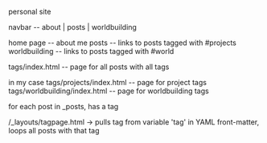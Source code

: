 personal site


navbar -- about | posts | worldbuilding

home page -- about me
posts -- links to posts tagged with #projects
worldbuilding -- links to posts tagged with #world





tags/index.html -- page for all posts with all tags

in my case
tags/projects/index.html -- page for project tags
tags/worldbuilding/index.html -- page for worldbuilding tags


for each post in \_posts, has a tag

/\_layouts/tagpage.html -> pulls tag from variable 'tag' in YAML front-matter, loops all posts with that tag

